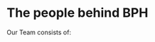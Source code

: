 <script setup>
import { VPTeamMembers } from 'vitepress/theme';

const members = [
  {
    avatar: 'https://www.github.com/Evolinox.png',
    name: 'Evolinox',
    links: [
      { icon: 'github', link: 'https://github.com/Evolinox' },
      { icon: 'youtube', link: 'https://www.youtube.com/channel/UCXXdteIrezyZ_PbtmHTGLgA'},
      { icon: 'instagram', link: 'https://www.instagram.com/pascal.jedi/' }
    ]
  },
  {
    avatar: 'https://avatars.githubusercontent.com/u/89279039?v=4',
    name: 'Foobian',
    links: [
      { icon: 'github', link: 'https://github.com/FoobianBlock' },
      { icon: '', link: 'https://www.trainsimcommunity.com/user/foobian' }
    ]
  },
  {
    avatar: 'https://avatars.githubusercontent.com/u/105156761?v=4',
    name: 'Redstoneia',
    links: [
      { icon: 'github', link: 'https://github.com/Redstoneia' },
      { icon: '', link: 'https://www.trainsimcommunity.com/user/redstoneia' }
    ]
  },
  {
    avatar: 'https://www.trainsimcommunity.com/user-avatar/manny?width=192',
    name: 'Manny',
    links: [
      { icon: '', link: 'https://www.trainsimcommunity.com/user/manny' }
    ]
  }
]
</script>

# The people behind BPH

Our Team consists of:

<VPTeamMembers size="small" :members="members" />
